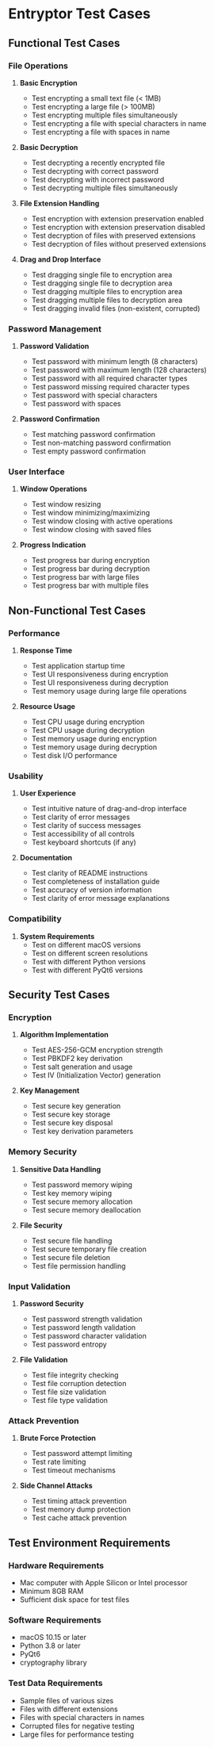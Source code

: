 # Entryptor Test Cases

## Functional Test Cases

### File Operations
1. **Basic Encryption**
   - Test encrypting a small text file (< 1MB)
   - Test encrypting a large file (> 100MB)
   - Test encrypting multiple files simultaneously
   - Test encrypting a file with special characters in name
   - Test encrypting a file with spaces in name

2. **Basic Decryption**
   - Test decrypting a recently encrypted file
   - Test decrypting with correct password
   - Test decrypting with incorrect password
   - Test decrypting multiple files simultaneously

3. **File Extension Handling**
   - Test encryption with extension preservation enabled
   - Test encryption with extension preservation disabled
   - Test decryption of files with preserved extensions
   - Test decryption of files without preserved extensions

4. **Drag and Drop Interface**
   - Test dragging single file to encryption area
   - Test dragging single file to decryption area
   - Test dragging multiple files to encryption area
   - Test dragging multiple files to decryption area
   - Test dragging invalid files (non-existent, corrupted)

### Password Management
1. **Password Validation**
   - Test password with minimum length (8 characters)
   - Test password with maximum length (128 characters)
   - Test password with all required character types
   - Test password missing required character types
   - Test password with special characters
   - Test password with spaces

2. **Password Confirmation**
   - Test matching password confirmation
   - Test non-matching password confirmation
   - Test empty password confirmation

### User Interface
1. **Window Operations**
   - Test window resizing
   - Test window minimizing/maximizing
   - Test window closing with active operations
   - Test window closing with saved files

2. **Progress Indication**
   - Test progress bar during encryption
   - Test progress bar during decryption
   - Test progress bar with large files
   - Test progress bar with multiple files

## Non-Functional Test Cases

### Performance
1. **Response Time**
   - Test application startup time
   - Test UI responsiveness during encryption
   - Test UI responsiveness during decryption
   - Test memory usage during large file operations

2. **Resource Usage**
   - Test CPU usage during encryption
   - Test CPU usage during decryption
   - Test memory usage during encryption
   - Test memory usage during decryption
   - Test disk I/O performance

### Usability
1. **User Experience**
   - Test intuitive nature of drag-and-drop interface
   - Test clarity of error messages
   - Test clarity of success messages
   - Test accessibility of all controls
   - Test keyboard shortcuts (if any)

2. **Documentation**
   - Test clarity of README instructions
   - Test completeness of installation guide
   - Test accuracy of version information
   - Test clarity of error message explanations

### Compatibility
1. **System Requirements**
   - Test on different macOS versions
   - Test on different screen resolutions
   - Test with different Python versions
   - Test with different PyQt6 versions

## Security Test Cases

### Encryption
1. **Algorithm Implementation**
   - Test AES-256-GCM encryption strength
   - Test PBKDF2 key derivation
   - Test salt generation and usage
   - Test IV (Initialization Vector) generation

2. **Key Management**
   - Test secure key generation
   - Test secure key storage
   - Test secure key disposal
   - Test key derivation parameters

### Memory Security
1. **Sensitive Data Handling**
   - Test password memory wiping
   - Test key memory wiping
   - Test secure memory allocation
   - Test secure memory deallocation

2. **File Security**
   - Test secure file handling
   - Test secure temporary file creation
   - Test secure file deletion
   - Test file permission handling

### Input Validation
1. **Password Security**
   - Test password strength validation
   - Test password length validation
   - Test password character validation
   - Test password entropy

2. **File Validation**
   - Test file integrity checking
   - Test file corruption detection
   - Test file size validation
   - Test file type validation

### Attack Prevention
1. **Brute Force Protection**
   - Test password attempt limiting
   - Test rate limiting
   - Test timeout mechanisms

2. **Side Channel Attacks**
   - Test timing attack prevention
   - Test memory dump protection
   - Test cache attack prevention

## Test Environment Requirements

### Hardware Requirements
- Mac computer with Apple Silicon or Intel processor
- Minimum 8GB RAM
- Sufficient disk space for test files

### Software Requirements
- macOS 10.15 or later
- Python 3.8 or later
- PyQt6
- cryptography library

### Test Data Requirements
- Sample files of various sizes
- Files with different extensions
- Files with special characters in names
- Corrupted files for negative testing
- Large files for performance testing 